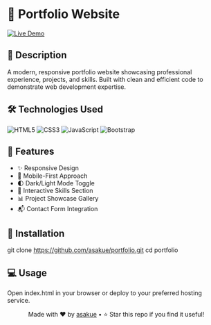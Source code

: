 # 🌟 Portfolio Website  
[![Live Demo](https://img.shields.io/badge/LIVE_DEMO-2d3436?style=flat&logo=github&logoColor=white)](https://asakue.github.io/portfolio/)

## 📝 Description  
A modern, responsive portfolio website showcasing professional experience, projects, and skills. Built with clean and efficient code to demonstrate web development expertise.

## 🛠 Technologies Used  
![HTML5](https://img.shields.io/badge/-HTML5-E34F26?logo=html5&logoColor=white)
![CSS3](https://img.shields.io/badge/-CSS3-1572B6?logo=css3&logoColor=white)
![JavaScript](https://img.shields.io/badge/-JavaScript-F7DF1E?logo=javascript&logoColor=black)
![Bootstrap](https://img.shields.io/badge/-Bootstrap-7952B3?logo=bootstrap&logoColor=white)

## 🌈 Features  
- ✨ Responsive Design  
- 📱 Mobile-First Approach  
- 🌓 Dark/Light Mode Toggle  
- 🎯 Interactive Skills Section  
- 📊 Project Showcase Gallery  
- 📬 Contact Form Integration  

## 🚀 Installation
git clone https://github.com/asakue/portfolio.git
cd portfolio
## 💻 Usage
Open index.html in your browser or deploy to your preferred hosting service.




<p align="center"> Made with ❤️ by <a href="https://github.com/asakue" target="_blank">asakue</a> • ⭐️ Star this repo if you find it useful! </p>
